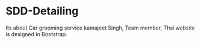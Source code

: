 # SDD-Detailing
Its about Car grooming service
kamajeet Singh, Team member, Thsi website is designed in Bootstrap. 
